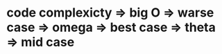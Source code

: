 code complexicty
=> big O => warse case
=> omega => best case
=> theta => mid case 
===========================
